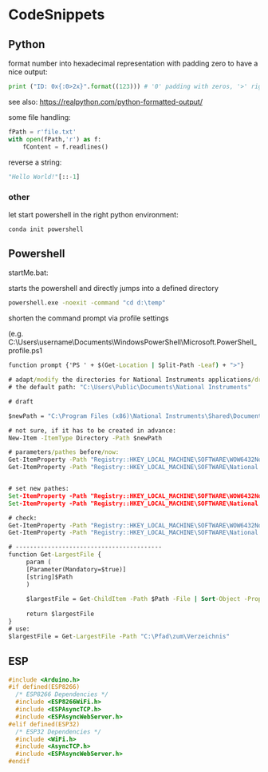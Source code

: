 # CodeSnippets
## Python
format number into hexadecimal representation with padding zero to have a nice output:
```python
print ("ID: 0x{:0>2x}".format((123))) # '0' padding with zeros, '>' right align, 'x' hexadecimal
```
see also: https://realpython.com/python-formatted-output/

some file handling:
```python
fPath = r'file.txt'
with open(fPath,'r') as f:
    fContent = f.readlines()
```

reverse a string:
```python
"Hello World!"[::-1]
```
### other
let start powershell in the right python environment:
```
conda init powershell
```
## Powershell
startMe.bat:

starts the powershell and directly jumps into a defined directory
```cmd
powershell.exe -noexit -command "cd d:\temp"
```

shorten the command prompt via profile settings

(e.g. C:\Users\username\Documents\WindowsPowerShell\Microsoft.PowerShell_profile.ps1
```cmd
function prompt {'PS ' + $(Get-Location | Split-Path -Leaf) + ">"}
```


```cmd
# adapt/modify the directories for National Instruments applications/drivers for additional exmaples and documentation
# the default path: "C:\Users\Public\Documents\National Instruments"

# draft

$newPath = "C:\Program Files (x86)\National Instruments\Shared\Documents\"

# not sure, if it has to be created in advance:
New-Item -ItemType Directory -Path $newPath

# parameters/pathes before/now:
Get-ItemProperty -Path "Registry::HKEY_LOCAL_MACHINE\SOFTWARE\WOW6432Node\National Instruments\Common\Installer" -Name NIPUBDOCSDIR
Get-ItemProperty -Path "Registry::HKEY_LOCAL_MACHINE\SOFTWARE\National Instruments\Common\Installer" -Name NIPUBDOCSDIR


# set new pathes:
Set-ItemProperty -Path "Registry::HKEY_LOCAL_MACHINE\SOFTWARE\WOW6432Node\National Instruments\Common\Installer" -Name NIPUBDOCSDIR -Value $newpath
Set-ItemProperty -Path "Registry::HKEY_LOCAL_MACHINE\SOFTWARE\National Instruments\Common\Installer" -Name NIPUBDOCSDIR -Value $newpath

# check:
Get-ItemProperty -Path "Registry::HKEY_LOCAL_MACHINE\SOFTWARE\WOW6432Node\National Instruments\Common\Installer" -Name NIPUBDOCSDIR
Get-ItemProperty -Path "Registry::HKEY_LOCAL_MACHINE\SOFTWARE\National Instruments\Common\Installer" -Name NIPUBDOCSDIR
```
```cmd
# -----------------------------------------
function Get-LargestFile {
	 param (
	 [Parameter(Mandatory=$true)]
	 [string]$Path
	 )
	
	 $largestFile = Get-ChildItem -Path $Path -File | Sort-Object -Property Length -Descending | Select-Object -First 1
	
	 return $largestFile
}
# use:
$largestFile = Get-LargestFile -Path "C:\Pfad\zum\Verzeichnis"
```




## ESP
```c
#include <Arduino.h>
#if defined(ESP8266)
  /* ESP8266 Dependencies */
  #include <ESP8266WiFi.h>
  #include <ESPAsyncTCP.h>
  #include <ESPAsyncWebServer.h>
#elif defined(ESP32)
  /* ESP32 Dependencies */
  #include <WiFi.h>
  #include <AsyncTCP.h>
  #include <ESPAsyncWebServer.h>
#endif
```

